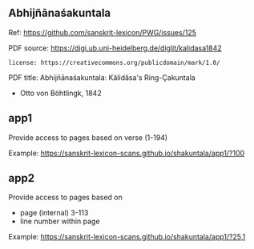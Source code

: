 
## Abhijñānaśakuntala

Ref: https://github.com/sanskrit-lexicon/PWG/issues/125

PDF source: https://digi.ub.uni-heidelberg.de/diglit/kalidasa1842

    license: https://creativecommons.org/publicdomain/mark/1.0/

PDF title: Abhijñānaśakuntala: Kâlidâsa's Ring-Çakuntala
- Otto von Böhtlingk, 1842

## app1
Provide access to pages based on verse (1-194)

Example: https://sanskrit-lexicon-scans.github.io/shakuntala/app1/?100


## app2
Provide access to pages based on 
- page (internal) 3-113
- line number within page
 
Example: https://sanskrit-lexicon-scans.github.io/shakuntala/app1/?25,1

